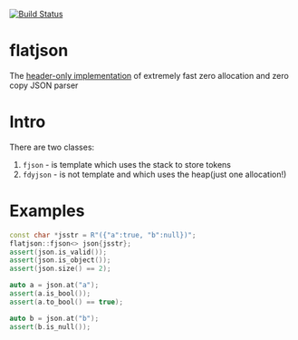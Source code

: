 [![Build Status](https://travis-ci.org/niXman/flatjson.svg?branch=master)](https://travis-ci.org/niXman/flatjson)

# flatjson

The [header-only implementation](https://github.com/niXman/flatjson/blob/master/flatjson.hpp) of extremely fast zero allocation and zero copy JSON parser


# Intro
There are two classes:
1) `fjson` - is template which uses the stack to store tokens
2) `fdyjson` - is not template and which uses the heap(just one allocation!)

# Examples
```cpp
const char *jsstr = R"({"a":true, "b":null})";
flatjson::fjson<> json{jsstr};
assert(json.is_valid());
assert(json.is_object());
assert(json.size() == 2);

auto a = json.at("a");
assert(a.is_bool());
assert(a.to_bool() == true);

auto b = json.at("b");
assert(b.is_null());
```
